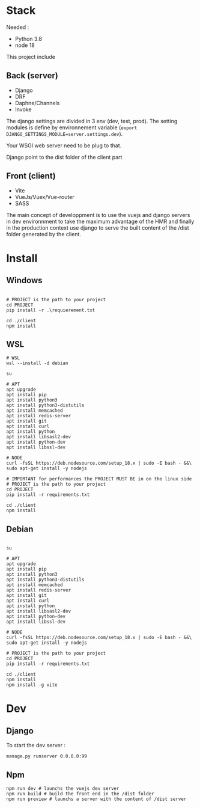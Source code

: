# Stack

Needed :

- Python 3.8
- node 18

This project include

## Back (server)
- Django
- DRF
- Daphne/Channels
- Invoke

The django settings are divided in 3 env (dev, test, prod). The setting modules is define by environnement variable (``` export DJANGO_SETTINGS_MODULE=server.settings.dev ```).

Your WSGI web server need to be plug to that.

Django point to the dist folder of the client part

## Front (client)
- Vite
- VueJs/Vuex/Vue-router
- SASS

The main concept of developpment is to use the vuejs and django servers in dev environnment to take the maximum advantage of the HMR and finally in the production context use django to serve the built content of the /dist folder generated by the client.

# Install 

## Windows

```shell

# PROJECT is the path to your project
cd PROJECT
pip install -r .\requierement.txt

cd ./client
npm install

```

## WSL
```shell
# WSL
wsl --install -d debian

su 

# APT
apt upgrade
apt install pip
apt install python3
apt install python3-distutils
apt install memcached
apt install redis-server
apt install git
apt install curl
apt install python
apt install libsasl2-dev
apt install python-dev
apt install libssl-dev

# NODE
curl -fsSL https://deb.nodesource.com/setup_18.x | sudo -E bash - &&\
sudo apt-get install -y nodejs

# IMPORTANT for performances the PROJECT MUST BE in on the linux side
# PROJECT is the path to your project
cd PROJECT 
pip install -r requirements.txt

cd ./client
npm install

```

## Debian

```shell

su 

# APT
apt upgrade
apt install pip
apt install python3
apt install python3-distutils
apt install memcached
apt install redis-server
apt install git
apt install curl
apt install python
apt install libsasl2-dev
apt install python-dev
apt install libssl-dev

# NODE
curl -fsSL https://deb.nodesource.com/setup_18.x | sudo -E bash - &&\
sudo apt-get install -y nodejs

# PROJECT is the path to your project
cd PROJECT 
pip install -r requirements.txt

cd ./client
npm install
npm install -g vite

```

# Dev

## Django

To start the dev server : 

```shell
manage.py runserver 0.0.0.0:99
```

## Npm

```shell
npm run dev # launchs the vuejs dev server
npm run build # build the front end in the /dist folder
npm run preview # launchs a server with the content of /dist server
```